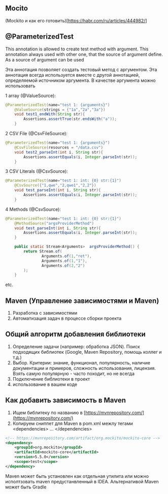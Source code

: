 ## Mocito

(Mockito и как его готовить)[https://habr.com/ru/articles/444982/]


##  @ParameterizedTest

This annotation is allowed to create test method with argument. This annotation always used with other one, that the source of argument define. As a source of argument can be used

Эта аннотация позволяет создать тестовый метод с аргументом. Эта аннотация всегда используется вместе с другой аннотацией, определяемой источником аргумента. В качестве аргумента можно использовать

1  array (@ValueSource):

```java
@ParameterizedTest(name="test 1: {arguments}")
    @ValueSource(strings = {"1a","2a","3a"})
    void test1_endWith(String str){
        Assertions.assertTrue(str.endsWith("a"));
    }
```


2  CSV File (@CsvFileSource):

```java
@ParameterizedTest(name="test 1: {arguments}")
    @CsvFileSource(resources = "/data.csv")
    void test2_parseInt(int i, String str){
        Assertions.assertEquals(i, Integer.parseInt(str));
    }
```


3  CSV Literals (@CsvSource):

```java
@ParameterizedTest(name="test 1: int: {0} str:{1}")
    @CsvSource({"1,qwe","2,qwe1","2,2"})
    void test_parseInt(int i, String str){
        Assertions.assertEquals(i, Integer.parseInt(str));
    }
```
 

4  Methods (@CsvSource):

```java
@ParameterizedTest(name="test 1: int: {0} str:{1}")
    @MethodSource("argsProviderMethod")
    void test_parseInt(int i, String str){
        Assertions.assertEquals(i, Integer.parseInt(str));
    }

    public static Stream<Arguments>  argsProviderMethod() {
        return Stream.of(
                Arguments.of(1,"ret"),
                Arguments.of(1,"1"),
                Arguments.of(2,"2")
        );
    }
```

etc.


## Maven (Управление зависимостями и Maven)

1. Разработка с зависимостями
2. Автоматизация задач в процессе сборки проекта


## Общий алгоритм добавления библиотеки

1. Определение задачи (например: обработка JSON). Поиск подходящих библиотек (Google, Maven Repository, помощь коллег и т.д.)
3. Выбор. Критерии: знание, функционал, популярность, наличие документации и примеров, сложность использования, лицензия. 
   Взять самую популярную - часто походит, но не всегда
4. Подключение библиотеки в проект
5. использование в вашем коде

## Как добавить зависимость в Maven
1. Ищем библитеку по названию в [https://mvnrepository.com/](https://mvnrepository.com/)
2. Копируем сниппет для Maven в pom.xml  межлу тегами   \<dependencies> ...  \</dependencies>

```xml
<!-- https://mvnrepository.com/artifact/org.mockito/mockito-core -->
<dependency>
    <groupId>org.mockito</groupId>
    <artifactId>mockito-core</artifactId>
    <version>5.5.0</version>
    <scope>test</scope>
</dependency>
```

Maven может быть установлен как отдельная утилита или можно исполтзовать maven предустанвленный в IDEA. 
Альтернативой Maven может быть Gradle
 
 

